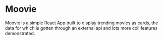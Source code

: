# Moovie
Moovie is a simple React App built to display trending movies as cards, the data for which is gotten through an external api and lots more coll features demonstrated.

